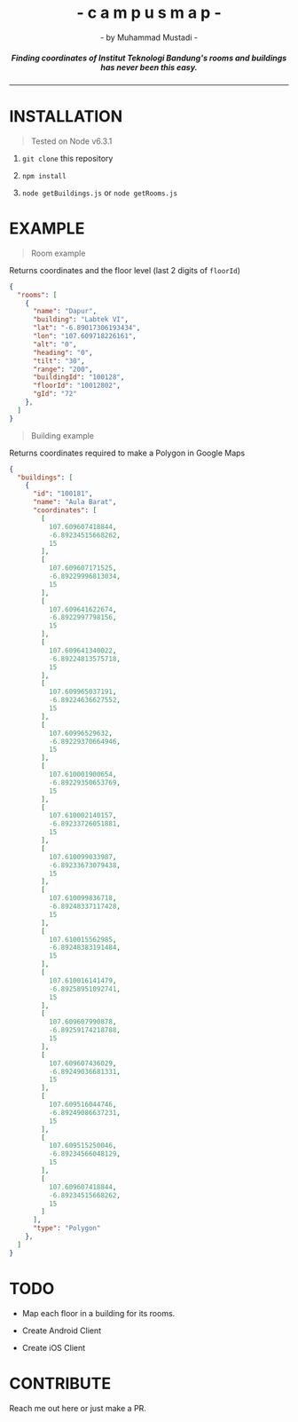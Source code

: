 <h1 align="center">- c a m p u s m a p -</h1>
<p align="center">- by Muhammad Mustadi -</p>

<h5 align="center">Finding coordinates of Institut Teknologi Bandung's rooms and buildings has never been this easy.</h5>

<hr />


# INSTALLATION

> Tested on Node v6.3.1

1. `git clone` this repository

2. `npm install`

3. `node getBuildings.js` or `node getRooms.js`

# EXAMPLE

>Room example

Returns coordinates and the floor level (last 2 digits of `floorId`)

```json
{
  "rooms": [
    {
      "name": "Dapur",
      "building": "Labtek VI",
      "lat": "-6.89017306193434",
      "lon": "107.609718226161",
      "alt": "0",
      "heading": "0",
      "tilt": "30",
      "range": "200",
      "buildingId": "100128",
      "floorId": "10012802",
      "gId": "72"
    },
  ]
}
```

> Building example

Returns coordinates required to make a Polygon in Google Maps

```json
{
  "buildings": [
    {
      "id": "100181",
      "name": "Aula Barat",
      "coordinates": [
        [
          107.609607418844,
          -6.89234515668262,
          15
        ],
        [
          107.609607171525,
          -6.89229996813034,
          15
        ],
        [
          107.609641622674,
          -6.8922997798156,
          15
        ],
        [
          107.609641340022,
          -6.89224813575718,
          15
        ],
        [
          107.609965037191,
          -6.89224636627552,
          15
        ],
        [
          107.60996529632,
          -6.89229370664946,
          15
        ],
        [
          107.610001900654,
          -6.89229350653769,
          15
        ],
        [
          107.610002140157,
          -6.89233726051881,
          15
        ],
        [
          107.610099033987,
          -6.89233673079438,
          15
        ],
        [
          107.610099836718,
          -6.89248337117428,
          15
        ],
        [
          107.610015562985,
          -6.89248383191484,
          15
        ],
        [
          107.610016141479,
          -6.89258951092741,
          15
        ],
        [
          107.609607990878,
          -6.89259174218788,
          15
        ],
        [
          107.609607436029,
          -6.89249036681331,
          15
        ],
        [
          107.609516044746,
          -6.89249086637231,
          15
        ],
        [
          107.609515250046,
          -6.89234566048129,
          15
        ],
        [
          107.609607418844,
          -6.89234515668262,
          15
        ]
      ],
      "type": "Polygon"
    },
  ]
}

```

# TODO

- Map each floor in a building for its rooms.

- Create Android Client

- Create iOS Client

# CONTRIBUTE

Reach me out here or just make a PR.
